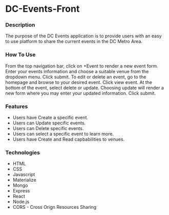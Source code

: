 # DC-Events-Front

### Description
The purpose of the DC Events application is to provide users with an easy to use platform to share the current events in the DC Metro Area.

### How To Use

From the top navigation bar, click on +Event to render a new event form. Enter your events information and choose a suitable venue from the dropdown menu. Click submit. To edit or delete an event, go to the homepage and browse to your desired event. Click view event. At the bottom of the event, select delete or update. Choosing update will render a new form where you may enter your updated information. Click submit.

### Features

* Users have Create a specific event.
* Users can Update specific events.
* Users can Delete specific events.
* Users can select a specific event to learn more.
* Users have Create and Read capbabilities to venues.

### Technologies

* HTML
* CSS
* Javascript
* Materialize
* Mongo
* Express
* React
* Node.js
* CORS - Cross Orign Resources Sharing
